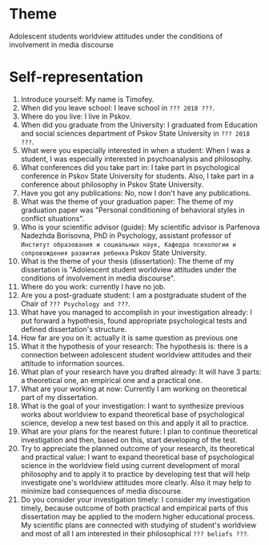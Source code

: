 # Theme

Adolescent students worldview attitudes under the conditions of involvement in media discourse

# Self-representation

1. Introduce yourself: My name is Timofey. 
2. When did you leave school: I leave school in `??? 2018 ???`.
3. Where do you live: I live in Pskov.
4. When did you graduate from the University: I graduated from Education and social sciences department of Pskov State University in `??? 2018 ???`.
5. What were you especially interested in when a student: When I was a student, I was especially interested in psychoanalysis and philosophy.
6. What conferences did you take part in: I take part in psychological conference in Pskov State University for students. Also, I take part in a conference about philosophy in Pskov State University.
7. Have you got any publications: No, now I don't have any publications.
8. What was the theme of your graduation paper: The theme of my graduation paper was "Personal conditioning of behavioral styles in conflict situations".
9. Who is your scientific advisor (guide): My scientific advisor is Parfenova Nadezhda Borisovna, PhD in Psychology, assistant professor of `Институт образования и социальных наук, Кафедра психологии и сопровождения развития ребенка` Pskov State University.
10. What is the theme of your thesis (dissertation): The theme of my dissertation is "Adolescent student worldview attitudes under the conditions of involvement in media discourse".
11. Where do you work: currently I have no job.
12. Are you a post-graduate student: I am a postgraduate student of the Chair of `??? Psychology and ???`.
13. What have you managed to accomplish in your investigation already: I put forward a hypothesis, found appropriate psychological tests and defined dissertation's structure.
14. How far are you on it: actually it is same question as previous one
15. What it the hypothesis of your research: The hypothesis is: there is a connection between adolescent student worldview attitudes and their attitude to information sources.
16. What plan of your research have you drafted already: It will have 3 parts: a theoretical one, an empirical one and a practical one.
17. What are your working at now: Currently I am working on theoretical part of my dissertation.
18. What is the goal of your investigation: I want to synthesize previous works about worldview to expand theoretical base of psychological science, develop a new test based on this and apply it all to practice.
19. What are your plans for the nearest future: I plan to continue theoretical investigation and then, based on this, start developing of the test.
20. Try to appreciate the planned outcome of your research, its theoretical and practical value: I want to expand theoretical base of psychological science in the worldview field using current development of moral philosophy and to apply it to practice by developing test that will help investigate one's worldview attitudes more clearly. Also it may help to minimize bad consequences of media discourse.
21. Do you consider your investigation timely: I consider my investigation timely, because outcome of both practical and empirical parts of this dissertation may be applied to the modern higher educational process.
My scientific plans are connected with studying of student's worldview and most of all I am interested in their philosophical `??? beliefs ???`.